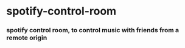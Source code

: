# spotify-control-room

### spotify control room, to control music with friends from a remote origin
